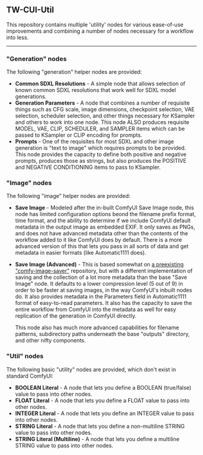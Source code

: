 ## TW-CUI-Util
This repository contains multiple 'utility' nodes for various ease-of-use improvements and combining a number of nodes necessary for a workflow into less.

---

### "Generation" nodes
The following "generation" helper nodes are provided:

 - **Common SDXL Resolutions** - A simple node that allows selection of known common SDXL resolutions that work well for SDXL model generations.
 - **Generation Parameters** - A node that combines a number of requisite things such as CFG scale, image dimensions, checkpoint selection, VAE
   selection, scheduler selection, and other things necessary for KSampler and others to work into one node. This node ALSO produces requisite MODEL,
   VAE, CLIP, SCHEDULER, and SAMPLER items which can be passed to KSampler or CLIP encoding for prompts.
 - **Prompts** - One of the requisites for most SDXL and other image generation is "text to image" which requires prompts to be provided. This node provides
   the capacity to define both positive and negative prompts, produces those as strings, but also produces the POSITIVE and NEGATIVE CONDITIONING items to pass to KSampler.

### "Image" nodes
The following "image" helper nodes are provided:

 - **Save Image** - Modeled after the in-built ComfyUI Save Image node, this node has limited configuration options beond the filename prefix format, time format, and the
   ability to determine if we include ComfyUI default metadata in the output image as embedded EXIF.  It only saves as PNGs, and does not have advanced metadata other than
   the contents of the workflow added to it like ComfyUI does by default.  There is a more advanced version of this that lets you pass in all sorts of data and get metadata
   in easier formats (like Automatic1111 does).
 - **Save Image (Advanced)** - This is based somewhat on [a preexisting "comfy-image-saver"](https://github.com/giriss/comfy-image-saver) repository, but with a different
   implementation of saving and the collection of a lot more metadata than the base "Save Image" node.  It defaults to a lower compression level (5 out of 9) in order to be
   faster at saving images, in the way ComfyUI's inbuilt nodes do. It also provides metadata in the Parameters field in Automatic1111 format of easy-to-read parameters.  It
   also has the capacity to save the entire workflow from ComfyUI into the metadata as well for easy replication of the generation in ComfyUI directly.

   This node also has much more advanced capabilities for filename patterns, subdirectory paths underneath the base "outputs" directory, and other nifty components.

### "Util" nodes
The following basic "utility" nodes are provided, which don't exist in standard ComfyUI:

 - **BOOLEAN Literal** - A node that lets you define a BOOLEAN (true/false) value to pass into other nodes.
 - **FLOAT Literal** - A node that lets you define a FLOAT value to pass into other nodes.
 - **INTEGER Literal** - A node that lets you define an INTEGER value to pass into other nodes.
 - **STRING Literal** - A node that lets you define a non-multiline STRING value to pass into other nodes.
 - **STRING Literal (Multiline)** - A node that lets you define a multiline STRING value to pass into other nodes.
